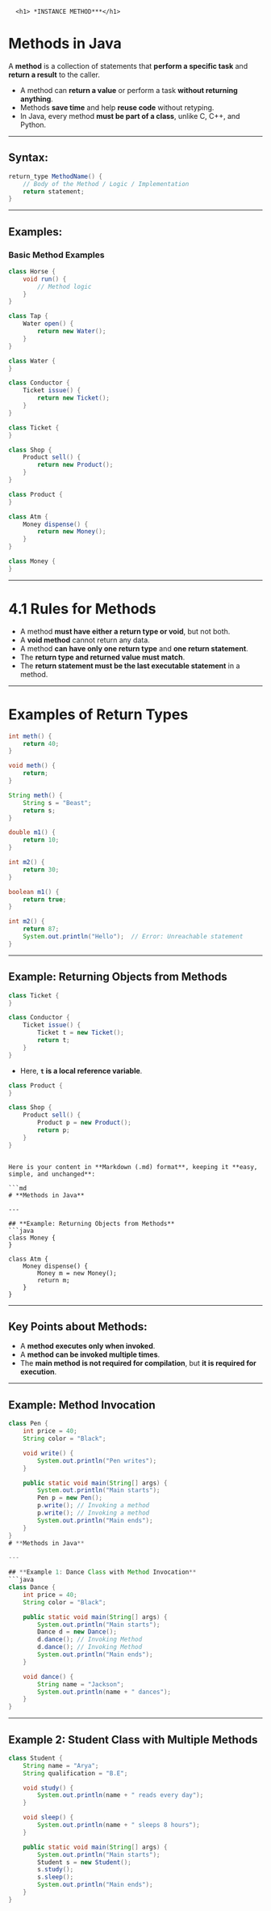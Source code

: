       <h1> *INSTANCE METHOD***</h1>
# **Methods in Java**  

A **method** is a collection of statements that **perform a specific task** and **return a result** to the caller.  
- A method can **return a value** or perform a task **without returning anything**.  
- Methods **save time** and help **reuse code** without retyping.  
- In Java, every method **must be part of a class**, unlike C, C++, and Python.  

---

## **Syntax:**  
```java
return_type MethodName() {  
    // Body of the Method / Logic / Implementation  
    return statement;  
}  
```

---

## **Examples:**  
### **Basic Method Examples**  
```java
class Horse {  
    void run() {  
        // Method logic  
    }  
}  
```
```java
class Tap {  
    Water open() {  
        return new Water();  
    }  
}  

class Water {  
}  
```
```java
class Conductor {  
    Ticket issue() {  
        return new Ticket();  
    }  
}  

class Ticket {  
}  
```
```java
class Shop {  
    Product sell() {  
        return new Product();  
    }  
}  

class Product {  
}  
```
```java
class Atm {  
    Money dispense() {  
        return new Money();  
    }  
}  

class Money {  
}  
```

---

# **4.1 Rules for Methods**  
- A method **must have either a return type or void**, but not both.  
- A **void method** cannot return any data.  
- A method **can have only one return type** and **one return statement**.  
- The **return type and returned value must match**.  
- The **return statement must be the last executable statement** in a method.  

---

# **Examples of Return Types**  
```java
int meth() {  
    return 40;  
}  
```
```java
void meth() {  
    return;  
}  
```
```java
String meth() {  
    String s = "Beast";  
    return s;  
}  
```
```java
double m1() {  
    return 10;  
}  
```
```java
int m2() {  
    return 30;  
}  
```
```java
boolean m1() {  
    return true;  
}  
```
```java
int m2() {  
    return 87;  
    System.out.println("Hello");  // Error: Unreachable statement  
}  
```

---

## **Example: Returning Objects from Methods**  
```java
class Ticket {  
}  

class Conductor {  
    Ticket issue() {  
        Ticket t = new Ticket();  
        return t;  
    }  
}  
```
- Here, **`t` is a local reference variable**.  

```java
class Product {  
}  

class Shop {  
    Product sell() {  
        Product p = new Product();  
        return p;  
    }  
}  
```
```  

Here is your content in **Markdown (.md) format**, keeping it **easy, simple, and unchanged**:  

```md
# **Methods in Java**  

---

## **Example: Returning Objects from Methods**  
```java
class Money {  
}  

class Atm {  
    Money dispense() {  
        Money m = new Money();  
        return m;  
    }  
}  
```

---

## **Key Points about Methods:**  
- A **method executes only when invoked**.  
- A **method can be invoked multiple times**.  
- The **main method is not required for compilation**, but **it is required for execution**.  

---

## **Example: Method Invocation**  
```java
class Pen {  
    int price = 40;  
    String color = "Black";  

    void write() {  
        System.out.println("Pen writes");  
    }  

    public static void main(String[] args) {  
        System.out.println("Main starts");  
        Pen p = new Pen();  
        p.write(); // Invoking a method  
        p.write(); // Invoking a method  
        System.out.println("Main ends");  
    }  
}
# **Methods in Java**  

---

## **Example 1: Dance Class with Method Invocation**  
```java
class Dance {  
    int price = 40;  
    String color = "Black";  

    public static void main(String[] args) {  
        System.out.println("Main starts");  
        Dance d = new Dance();  
        d.dance(); // Invoking Method  
        d.dance(); // Invoking Method  
        System.out.println("Main ends");  
    }  

    void dance() {  
        String name = "Jackson";  
        System.out.println(name + " dances");  
    }  
}  
```

---

## **Example 2: Student Class with Multiple Methods**  
```java
class Student {  
    String name = "Arya";  
    String qualification = "B.E";  

    void study() {  
        System.out.println(name + " reads every day");  
    }  

    void sleep() {  
        System.out.println(name + " sleeps 8 hours");  
    }  

    public static void main(String[] args) {  
        System.out.println("Main starts");  
        Student s = new Student();  
        s.study();  
        s.sleep();  
        System.out.println("Main ends");  
    }  
}  
```




